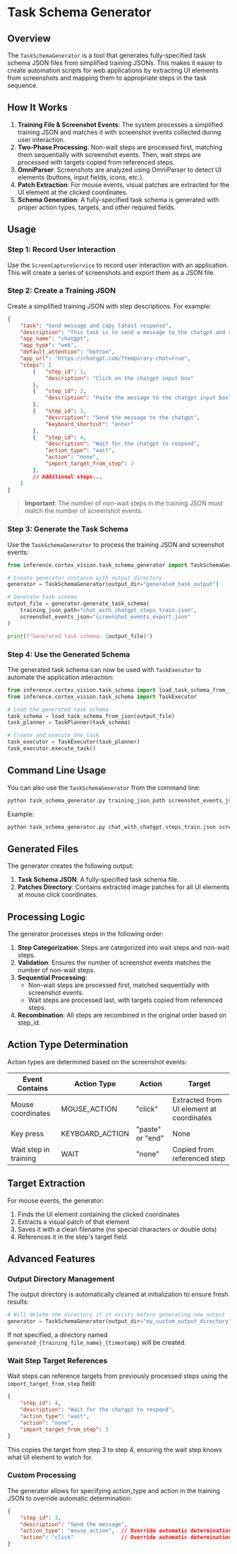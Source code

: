 # Task Schema Generator

## Overview

The `TaskSchemaGenerator` is a tool that generates fully-specified task schema JSON files from simplified training JSONs. This makes it easier to create automation scripts for web applications by extracting UI elements from screenshots and mapping them to appropriate steps in the task sequence.

## How It Works

1. **Training File & Screenshot Events**: The system processes a simplified training JSON and matches it with screenshot events collected during user interaction.
2. **Two-Phase Processing**: Non-wait steps are processed first, matching them sequentially with screenshot events. Then, wait steps are processed with targets copied from referenced steps.
3. **OmniParser**: Screenshots are analyzed using OmniParser to detect UI elements (buttons, input fields, icons, etc.).
4. **Patch Extraction**: For mouse events, visual patches are extracted for the UI element at the clicked coordinates.
5. **Schema Generation**: A fully-specified task schema is generated with proper action types, targets, and other required fields.

## Usage

### Step 1: Record User Interaction

Use the `ScreenCaptureService` to record user interaction with an application. This will create a series of screenshots and export them as a JSON file.

### Step 2: Create a Training JSON

Create a simplified training JSON with step descriptions. For example:

```json
{
    "task": "Send message and copy latest response",
    "description": "This task is to send a message to the chatgpt and copy the latest response",
    "app_name": "chatgpt",
    "app_type": "web",
    "default_attention": "bottom",
    "app_url": "https://chatgpt.com/?temporary-chat=true",
    "steps": [
        {   "step_id": 1,
            "description": "Click on the chatgpt input box"
        },
        {   "step_id": 2,
            "description": "Paste the message to the chatgpt input box"
        },
        {   "step_id": 3,
            "description": "Send the message to the chatgpt",
            "keyboard_shortcut": "enter"
        },
        {   "step_id": 4,
            "description": "Wait for the chatgpt to respond",
            "action_type": "wait",
            "action": "none",
            "import_target_from_step": 3
        },
        // Additional steps...
    ]
}
```

> **Important**: The number of non-wait steps in the training JSON must match the number of screenshot events.

### Step 3: Generate the Task Schema

Use the `TaskSchemaGenerator` to process the training JSON and screenshot events:

```python
from inference.cortex_vision.task_schema_generator import TaskSchemaGenerator

# Create generator instance with output directory
generator = TaskSchemaGenerator(output_dir="generated_task_output")

# Generate task schema
output_file = generator.generate_task_schema(
    training_json_path="chat_with_chatgpt_steps_train.json",
    screenshot_events_json="screenshot_events_export.json"
)

print(f"Generated task schema: {output_file}")
```

### Step 4: Use the Generated Schema

The generated task schema can now be used with `TaskExecutor` to automate the application interaction:

```python
from inference.cortex_vision.task_schema import load_task_schema_from_json, TaskPlanner
from inference.cortex_vision.task_schema import TaskExecutor

# Load the generated task schema
task_schema = load_task_schema_from_json(output_file)
task_planner = TaskPlanner(task_schema)

# Create and execute the task
task_executor = TaskExecutor(task_planner)
task_executor.execute_task()
```

## Command Line Usage

You can also use the `TaskSchemaGenerator` from the command line:

```bash
python task_schema_generator.py training_json_path screenshot_events_json [--output-dir PATH] [--output-file PATH]
```

Example:
```bash
python task_schema_generator.py chat_with_chatgpt_steps_train.json screenshot_events_export.json --output-dir generated_output
```

## Generated Files

The generator creates the following output:

1. **Task Schema JSON**: A fully-specified task schema file.
2. **Patches Directory**: Contains extracted image patches for all UI elements at mouse click coordinates.

## Processing Logic

The generator processes steps in the following order:

1. **Step Categorization**: Steps are categorized into wait steps and non-wait steps.
2. **Validation**: Ensures the number of screenshot events matches the number of non-wait steps.
3. **Sequential Processing**: 
   - Non-wait steps are processed first, matched sequentially with screenshot events.
   - Wait steps are processed last, with targets copied from referenced steps.
4. **Recombination**: All steps are recombined in the original order based on step_id.

## Action Type Determination

Action types are determined based on the screenshot events:

| Event Contains | Action Type | Action | Target |
|----------------|-------------|--------|--------|
| Mouse coordinates | MOUSE_ACTION | "click" | Extracted from UI element at coordinates |
| Key press | KEYBOARD_ACTION | "paste" or "end" | None |
| Wait step in training | WAIT | "none" | Copied from referenced step |

## Target Extraction

For mouse events, the generator:
1. Finds the UI element containing the clicked coordinates
2. Extracts a visual patch of that element
3. Saves it with a clean filename (no special characters or double dots)
4. References it in the step's target field

## Advanced Features

### Output Directory Management

The output directory is automatically cleaned at initialization to ensure fresh results:

```python
# Will delete the directory if it exists before generating new output
generator = TaskSchemaGenerator(output_dir="my_custom_output_directory")
```

If not specified, a directory named `generated_{training_file_name}_{timestamp}` will be created.

### Wait Step Target References

Wait steps can reference targets from previously processed steps using the `import_target_from_step` field:

```json
{
    "step_id": 4,
    "description": "Wait for the chatgpt to respond",
    "action_type": "wait",
    "action": "none",
    "import_target_from_step": 3
}
```

This copies the target from step 3 to step 4, ensuring the wait step knows what UI element to watch for.

### Custom Processing

The generator allows for specifying action_type and action in the training JSON to override automatic determination:

```json
{
    "step_id": 3,
    "description": "Send the message",
    "action_type": "mouse_action",  // Override automatic determination
    "action": "click"               // Override automatic determination
}
``` 